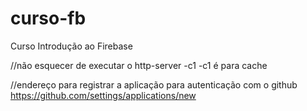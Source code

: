 # curso-fb

Curso Introdução ao Firebase

//não esquecer de executar o http-server -c1
-c1 é para cache

//endereço para registrar a aplicação para autenticação
com o github
https://github.com/settings/applications/new
